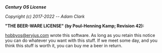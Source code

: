 ***Century OS License***

*Copyright (c)  2017-2022 -- Adam Clark*

**"THE BEER-WARE LICENSE" (by Poul-Henning Kamp; Revision 42):**

<hobbyos@eryjus.com> wrote this software.  As long as you retain this notice you can do whatever you want with this stuff. If we meet some day, and you think this stuff is worth it, you can buy me a beer in return.


